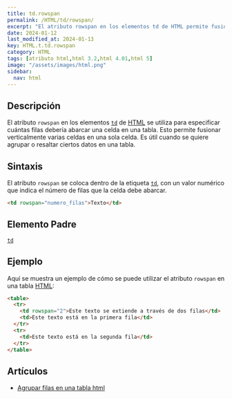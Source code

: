 ```yaml
---
title: td.rowspan
permalink: /HTML/td/rowspan/
excerpt: "El atributo rowspan en los elementos td de HTML permite fusionar verticalmente varias celdas en una tabla."
date: 2024-01-12
last_modified_at: 2024-01-13
key: HTML.t.td.rowspan
category: HTML
tags: [atributo html,html 3.2,html 4.01,html 5]
image: "/assets/images/html.png"
sidebar:
  nav: html
---
```


## Descripción


El atributo `rowspan` en los elementos [`td`](https://www.w3api.com/HTML/td/) de [HTML](https://www.manualweb.net/html/) se utiliza para especificar cuántas filas debería abarcar una celda en una tabla. Esto permite fusionar verticalmente varias celdas en una sola celda. Es útil cuando se quiere agrupar o resaltar ciertos datos en una tabla.


## Sintaxis


El atributo `rowspan` se coloca dentro de la etiqueta [`td`](https://www.w3api.com/HTML/td/), con un valor numérico que indica el número de filas que la celda debe abarcar.


```html
<td rowspan="numero_filas">Texto</td>

```


## Elemento Padre


[`td`](https://www.w3api.com/HTML/td/)


## Ejemplo


Aquí se muestra un ejemplo de cómo se puede utilizar el atributo `rowspan` en una tabla [HTML](https://www.manualweb.net/html/):


```html
<table>
  <tr>
    <td rowspan="2">Este texto se extiende a través de dos filas</td>
    <td>Este texto está en la primera fila</td>
  </tr>
  <tr>
    <td>Este texto está en la segunda fila</td>
  </tr>
</table>
```


## Artículos

- [Agrupar filas en una tabla html](https://lineadecodigo.com/html/agrupar-filas-en-una-tabla-html/)
